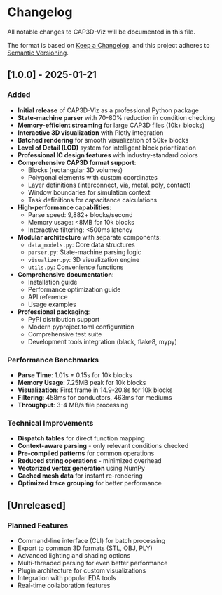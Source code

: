 # Changelog

All notable changes to CAP3D-Viz will be documented in this file.

The format is based on [Keep a Changelog](https://keepachangelog.com/en/1.0.0/),
and this project adheres to [Semantic Versioning](https://semver.org/spec/v2.0.0.html).

## [1.0.0] - 2025-01-21

### Added
- **Initial release** of CAP3D-Viz as a professional Python package
- **State-machine parser** with 70-80% reduction in condition checking
- **Memory-efficient streaming** for large CAP3D files (10k+ blocks)
- **Interactive 3D visualization** with Plotly integration
- **Batched rendering** for smooth visualization of 50k+ blocks
- **Level of Detail (LOD)** system for intelligent block prioritization
- **Professional IC design features** with industry-standard colors
- **Comprehensive CAP3D format support**:
  - Blocks (rectangular 3D volumes)
  - Polygonal elements with custom coordinates
  - Layer definitions (interconnect, via, metal, poly, contact)
  - Window boundaries for simulation context
  - Task definitions for capacitance calculations
- **High-performance capabilities**:
  - Parse speed: 9,882+ blocks/second
  - Memory usage: <8MB for 10k blocks
  - Interactive filtering: <500ms latency
- **Modular architecture** with separate components:
  - `data_models.py`: Core data structures
  - `parser.py`: State-machine parsing logic
  - `visualizer.py`: 3D visualization engine
  - `utils.py`: Convenience functions
- **Comprehensive documentation**:
  - Installation guide
  - Performance optimization guide
  - API reference
  - Usage examples
- **Professional packaging**:
  - PyPI distribution support
  - Modern pyproject.toml configuration
  - Comprehensive test suite
  - Development tools integration (black, flake8, mypy)

### Performance Benchmarks
- **Parse Time**: 1.01s ± 0.15s for 10k blocks
- **Memory Usage**: 7.25MB peak for 10k blocks
- **Visualization**: First frame in 14.9-20.8s for 10k blocks
- **Filtering**: 458ms for conductors, 463ms for mediums
- **Throughput**: 3-4 MB/s file processing

### Technical Improvements
- **Dispatch tables** for direct function mapping
- **Context-aware parsing** - only relevant conditions checked
- **Pre-compiled patterns** for common operations
- **Reduced string operations** - minimized overhead
- **Vectorized vertex generation** using NumPy
- **Cached mesh data** for instant re-rendering
- **Optimized trace grouping** for better performance

## [Unreleased]

### Planned Features
- Command-line interface (CLI) for batch processing
- Export to common 3D formats (STL, OBJ, PLY)
- Advanced lighting and shading options
- Multi-threaded parsing for even better performance
- Plugin architecture for custom visualizations
- Integration with popular EDA tools
- Real-time collaboration features
